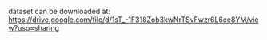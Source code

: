 dataset can be downloaded at: https://drive.google.com/file/d/1sT_-1F318Zob3kwNrTSvFwzr6L6ce8YM/view?usp=sharing